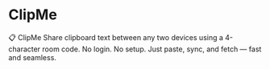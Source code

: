 # ClipMe
📋 ClipMe Share clipboard text between any two devices using a 4-character room code. No login. No setup. Just paste, sync, and fetch — fast and seamless.
